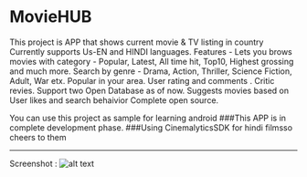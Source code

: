 # MovieHUB
This project is  APP that shows current movie & TV listing in country
Currently supports Us-EN and HINDI languages.
Features -
  Lets you brows movies with category - Popular, Latest, All time hit, Top10, Highest grossing and much more.
  Search by genre - Drama, Action, Thriller, Science Fiction, Adult, War etx.
  Popular in your area.
  User rating and comments .
  Critic revies.
  Support two Open Database as of now.
  Suggests movies based on User likes and search behaivior 
  Complete open source.

You can use this project as sample for learning android 
###This APP is in complete development phase.
###Using CinemalyticsSDK for hindi filmsso cheers to them

------------
Screenshot :
![alt text](http://url/to/img.png)
